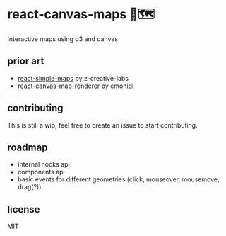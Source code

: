 # react-canvas-maps 🎨🗺
Interactive maps using d3 and canvas

## prior art
- [react-simple-maps](react-simple-maps.io/) by z-creative-labs
- [react-canvas-map-renderer](https://github.com/emonidi/react-canvas-map-renderer) by emonidi

## contributing
This is still a wip, feel free to create an issue to start contributing.

## roadmap
- internal hooks api
- components api
- basic events for different geometries (click, mouseover, mousemove, drag(?))

## license
MIT
